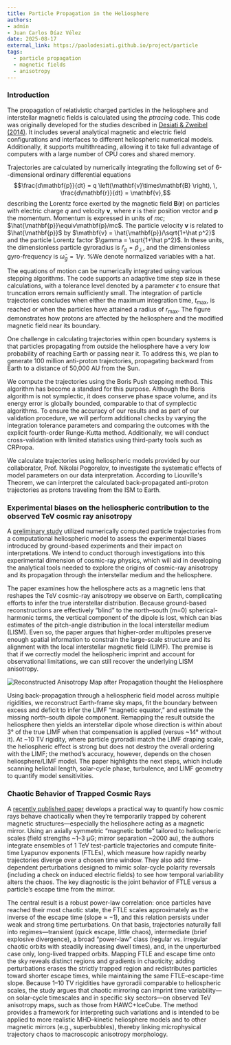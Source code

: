 ```yaml
---
title: Particle Propagation in the Heliosphere
authors:
- admin
- Juan Carlos Díaz Vélez
date: 2025-08-17
external_link: https://paolodesiati.github.io/project/particle
tags:
  - particle propagation
  - magnetic fields
  - anisotropy
---
```


### Introduction

The propagation of relativistic charged particles in the heliosphere and interstellar magnetic fields is calculated using the
_ptracing_ code. This code was originally developed for the studies described in [Desiati & Zweibel (2014)](https://iopscience.iop.org/article/10.1088/0004-637X/791/1/51). It includes several
analytical magnetic and electric field configurations and interfaces to different heliospheric numerical models. Additionally,
it supports multithreading, allowing it to take full advantage of computers with a large number of CPU cores and shared memory. 

Trajectories are calculated by numerically integrating the following set of 6--dimensional ordinary differential equations
$$\frac{d\mathbf{p}}{dt} = q \left(\mathbf{v}\times\mathbf{B} \right), \, \frac{d\mathbf{r}}{dt} = \mathbf{v},$$
describing the Lorentz force exerted by the magnetic field $\mathbf{B}(\mathbf{r})$ on particles with electric charge $q$ and
velocity $\mathbf{v}$, where $\mathbf{r}$ is their position vector and $\mathbf{p}$ the momentum. 
Momentum is expressed in units of $mc$; $\hat{\mathbf{p}}\equiv\mathbf{p}/mc$. The particle velocity $\mathbf{v}$ is 
related to $\hat{\mathbf{p}}$ by $\mathbf{v} = \hat{\mathbf{p}}/\sqrt{1+\hat p^2}$ and the particle Lorentz factor 
$\gamma = \sqrt{1+\hat p^2}$. In these units, the dimensionless particle gyroradius is $\hat r_g = \hat p_{\perp}$, 
and the dimensionless gyro-frequency is $\hat \omega_g = 1/\gamma$.  %We denote normalized variables with a hat. 

The equations of motion can be numerically integrated using various stepping algorithms. The code supports an adaptive 
time step size in these calculations, with a tolerance level denoted by a parameter $\epsilon$ to ensure that truncation 
errors remain sufficiently small. 
The integration of particle trajectories concludes when either the maximum integration time, $t_\mathrm{max}$, is reached 
or when the particles have attained a radius of $r_\mathrm{max}$. The figure demonstrates how protons are 
affected by the heliosphere and the modified magnetic field near its boundary.

One challenge in calculating trajectories within open boundary systems is that particles propagating from outside the heliosphere have a very low probability of reaching Earth or passing near it. To address this, we plan to generate 100 million anti-proton trajectories, propagating backward from Earth to a distance of 50,000 AU from the Sun.

We compute the trajectories using the Boris Push stepping method. This algorithm has become a standard for this purpose.
Although the Boris algorithm is not symplectic, it does conserve phase space volume, and its energy error is globally bounded,
comparable to that of symplectic algorithms. To ensure the accuracy of our results and as part of our
validation procedure, we will perform additional checks by varying the integration tolerance parameters and comparing the
outcomes with the explicit fourth-order Runge-Kutta method. Additionally, we will conduct cross-validation with limited
statistics using third-party tools such as CRPropa.

We calculate trajectories using heliospheric models provided by our collaborator, Prof. Nikolai Pogorelov, to investigate
the systematic effects of model parameters on our data interpretation. According to Liouville's Theorem, we can interpret the
calculated back-propagated anti-proton trajectories as protons traveling from the ISM to Earth.

### Experimental biases on the heliospheric contribution to the observed TeV cosmic ray anisotropy

A [preliminary study](https://pos.sissa.it/358/1076/) utilized numerically computed particle trajectories from a computational heliospheric model to assess the experimental biases introduced by ground-based experiments and their impact on interpretations. We intend to conduct thorough investigations into this experimental dimension of cosmic-ray physics, which will aid in developing the analytical tools needed to explore the origins of cosmic-ray anisotropy and its propagation through the interstellar medium and the heliosphere.

The paper examines how the heliosphere acts as a magnetic lens that reshapes the TeV cosmic-ray anisotropy we observe on Earth, complicating efforts to infer the true interstellar distribution. Because ground-based reconstructions are effectively “blind” to the north–south (m=0) spherical-harmonic terms, the vertical component of the dipole is lost, which can bias estimates of the pitch-angle distribution in the local interstellar medium (LISM). Even so, the paper argues that higher-order multipoles preserve enough spatial information to constrain the large-scale structure and its alignment with the local interstellar magnetic field (LIMF). The premise is that if we correctly model the heliospheric imprint and account for observational limitations, we can still recover the underlying LISM anisotropy.

![Reconstructed Anisotropy Map after Propagation thought the Heliosphere](/uploads/SkyMapHeliosphere.png "Cosmic-Ray at 10 TeV")

Using back-propagation through a heliospheric field model across multiple rigidities, we reconstruct Earth-frame sky maps, fit the boundary between excess and deficit to infer the LIMF “magnetic equator,” and estimate the missing north–south dipole component. Remapping the result outside the heliosphere then yields an interstellar dipole whose direction is within about 3° of the true LIMF when that compensation is applied (versus ~14° without it). At ~10 TV rigidity, where particle gyroradii match the LIMF draping scale, the heliospheric effect is strong but does not destroy the overall ordering with the LIMF; the method’s accuracy, however, depends on the chosen heliosphere/LIMF model. The paper highlights the next steps, which include scanning heliotail length, solar-cycle phase, turbulence, and LIMF geometry to quantify model sensitivities.

### Chaotic Behavior of Trapped Cosmic Rays

A [recently published paper](https://iopscience.iop.org/article/10.3847/1538-4357/adbca7) develops a practical way to quantify how cosmic rays behave chaotically when they’re temporarily trapped by coherent magnetic structures—especially the heliosphere acting as a magnetic mirror. Using an axially symmetric “magnetic bottle” tailored to heliospheric scales (field strengths ~1–3 μG; mirror separation ~2000 au), the authors integrate ensembles of 1 TeV test-particle trajectories and compute finite-time Lyapunov exponents (FTLEs), which measure how rapidly nearby trajectories diverge over a chosen time window. They also add time-dependent perturbations designed to mimic solar-cycle polarity reversals (including a check on induced electric fields) to see how temporal variability alters the chaos. The key diagnostic is the joint behavior of FTLE versus a particle’s escape time from the mirror.

The central result is a robust power-law correlation: once particles have reached their most chaotic state, the FTLE scales approximately as the inverse of the escape time (slope ≈ −1), and this relation persists under weak and strong time perturbations. On that basis, trajectories naturally fall into regimes—transient (quick escape, little chaos), intermediate (brief explosive divergence), a broad “power-law” class (regular vs. irregular chaotic orbits with steadily increasing dwell times), and, in the unperturbed case only, long-lived trapped orbits. Mapping FTLE and escape time onto the sky reveals distinct regions and gradients in chaoticity; adding perturbations erases the strictly trapped region and redistributes particles toward shorter escape times, while maintaining the same FTLE–escape-time slope. Because 1–10 TV rigidities have gyroradii comparable to heliospheric scales, the study argues that chaotic mirroring can imprint time variability—on solar-cycle timescales and in specific sky sectors—on observed TeV anisotropy maps, such as those from HAWC+IceCube. The method provides a framework for interpreting such variations and is intended to be applied to more realistic MHD–kinetic heliosphere models and to other magnetic mirrors (e.g., superbubbles), thereby linking microphysical trajectory chaos to macroscopic anisotropy morphology.

<!--more-->
